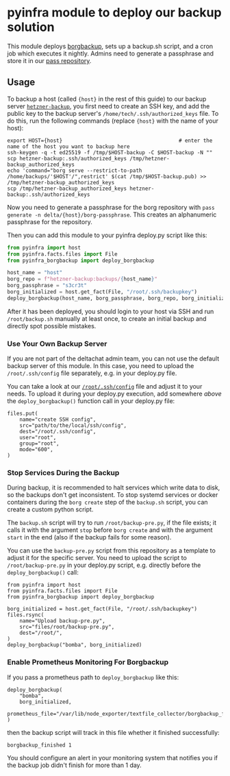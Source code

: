 # pyinfra module to deploy our backup solution

This module deploys [borgbackup](https://www.borgbackup.org/),
sets up a backup.sh script,
and a cron job which executes it nightly.
Admins need to generate a passphrase
and store it in our [pass repository](https://git.0x90.space/delta/pass).

## Usage

To backup a host
(called `{host}` in the rest of this guide)
to our backup server [`hetzner-backup`](https://github.com/deltachat/sysadmin/tree/master/backup),
you first need to create an SSH key,
and add the public key to the backup server's
`/home/tech/.ssh/authorized_keys` file.
To do this, run the following commands
(replace `{host}` with the name of your host):

```
export HOST={host}                                      # enter the name of the host you want to backup here
ssh-keygen -q -t ed25519 -f /tmp/$HOST-backup -C $HOST-backup -N ""
scp hetzner-backup:.ssh/authorized_keys /tmp/hetzner-backup_authorized_keys
echo 'command="borg serve --restrict-to-path /home/backups/'$HOST'/",restrict' $(cat /tmp/$HOST-backup.pub) >> /tmp/hetzner-backup_authorized_keys
scp /tmp/hetzner-backup_authorized_keys hetzner-backup:.ssh/authorized_keys
```

Now you need to generate a passphrase for the borg repository
with `pass generate -n delta/{host}/borg-passphrase`.
This creates an alphanumeric passphrase for the repository.

Then you can add this module to your pyinfra deploy.py script like this:

```python
from pyinfra import host
from pyinfra.facts.files import File
from pyinfra_borgbackup import deploy_borgbackup

host_name = "host"
borg_repo = f"hetzner-backup:backups/{host_name}"
borg_passphrase = "s3cr3t"
borg_initialized = host.get_fact(File, "/root/.ssh/backupkey")
deploy_borgbackup(host_name, borg_passphrase, borg_repo, borg_initialized)
```

After it has been deployed,
you should login to your host via SSH
and run `/root/backup.sh` manually at least once,
to create an initial backup
and directly spot possible mistakes.

### Use Your Own Backup Server

If you are not part of the deltachat admin team,
you can not use the default backup server of this module.
In this case, you need to upload the `/root/.ssh/config` file separately,
e.g. in your deploy.py file.

You can take a look at our [`/root/.ssh/config`](https://github.com/deltachat/pyinfra-borgbackup/blob/main/pyinfra_borgbackup/dot_ssh/config) file
and adjust it to your needs.
To upload it during your deploy.py execution,
add somewhere *above* the `deploy_borgbackup()` function call
in your deploy.py file:

```
files.put(
    name="create SSH config",
    src="path/to/the/local/ssh/config",
    dest="/root/.ssh/config",
    user="root",
    group="root",
    mode="600",
)
```

### Stop Services During the Backup

During backup,
it is recommended to halt services
which write data to disk,
so the backups don't get inconsistent.
To stop systemd services
or docker containers
during the `borg create` step
of the `backup.sh` script,
you can create a custom python script.

The `backup.sh` script will try to run `/root/backup-pre.py`,
if the file exists;
it calls it with the argument `stop` before `borg create`
and with the argument `start` in the end
(also if the backup fails for some reason).

You can use the `backup-pre.py` script from this repository
as a template to adjust it for the specific server.
You need to upload the script to `/root/backup-pre.py`
in your deploy.py script,
e.g. directly before the `deploy_borgbackup()` call:

```
from pyinfra import host
from pyinfra.facts.files import File
from pyinfra_borgbackup import deploy_borgbackup

borg_initialized = host.get_fact(File, "/root/.ssh/backupkey")
files.rsync(
    name="Upload backup-pre.py",
    src="files/root/backup-pre.py",
    dest="/root/",
)
deploy_borgbackup("bomba", borg_initialized)
```

### Enable Prometheus Monitoring For Borgbackup

If you pass a prometheus path to `deploy_borgbackup` like this:

```
deploy_borgbackup(
    "bomba",
    borg_initialized,
    prometheus_file="/var/lib/node_exporter/textfile_collector/borgbackup_finished.prom",
)
```

then the backup script will track in this file whether it finished successfully:

```
borgbackup_finished 1
```

You should configure an alert in your monitoring system
that notifies you if the backup job didn't finish for more than 1 day.

